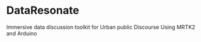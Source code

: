 # DataResonate
Immersive data discussion toolkit for Urban public Discourse Using MRTK2 and Arduino
